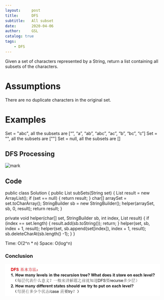 ```yaml
---
layout:     post
title:      DFS
subtitle:   All subset
date:       2020-04-06
author:     GSL
catalog: true
tags:
    - DFS
---
```



Given a set of characters represented by a String, return a list containing all subsets of the characters.

# Assumptions

There are no duplicate characters in the original set.


# Examples

Set = "abc", all the subsets are [“”, “a”, “ab”, “abc”, “ac”, “b”, “bc”, “c”]
Set = "", all the subsets are [""]
Set = null, all the subsets are []

## DFS Processing
![mark](http://q8ehknbjo.bkt.gdipper.com/blog/20200407/yOroRmGs79H7.PNG)


## Code
public class Solution {
  public List<String> subSets(String set) {
   List<String> result = new ArrayList<String>();
   if (set == null) {
     return result;
   }
   char[] arraySet = set.toCharArray();
   StringBuilder sb = new StringBuilder();
   helper(arraySet, sb, 0, result);
   return result;
  }

  private void helper(char[] set, StringBuilder sb, int index, List<String> result) {
    if (index == set.length) {
      result.add(sb.toString());
      return;
    }
    helper(set, sb, index + 1, result);
    helper(set, sb.append(set[index]), index + 1, result);
    sb.deleteCharAt(sb.length() -1);
  }
}
	
Time: O(2^n * n)
Space: O(log^n)

### Conclusion
![](https://github.com/ShellyShulei/ShellyShulei.github.io/blob/master/img/dfs.JPG)
